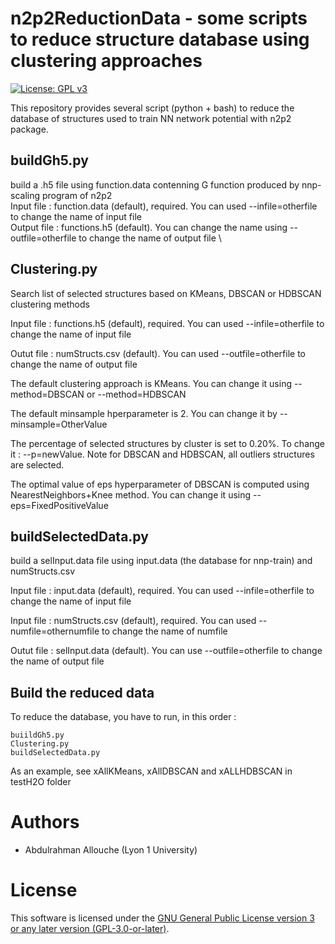 n2p2ReductionData - some scripts to reduce structure database using clustering approaches
=========================================================================================

[![License: GPL v3](https://img.shields.io/badge/License-GPLv3-blue.svg)](https://www.gnu.org/licenses/gpl-3.0)

This repository provides several script (python + bash) to reduce the database of structures used to train NN network potential with n2p2 package.

## buildGh5.py
 build a .h5 file using function.data contenning G function produced by nnp-scaling program of n2p2 \
 Input  file : function.data (default), required. You can used --infile=otherfile to change the name of input file \
 Output file : functions.h5 (default). You can change the name using --outfile=otherfile to change the name of output file \

## Clustering.py
 Search list of selected structures based on KMeans, DBSCAN or HDBSCAN clustering methods
 
 Input  file : functions.h5 (default), required. You can used --infile=otherfile to change the name of input file
 
 Outut  file : numStructs.csv (default). You can used --outfile=otherfile to change the name of output file
 
 The default clustering approach is KMeans. You can change it using --method=DBSCAN or --method=HDBSCAN
 
 The default minsample hperparameter is 2. You can change it by --minsample=OtherValue
 
 The percentage of selected structures by cluster is set to 0.20%. To change it : --p=newValue. Note for DBSCAN and HDBSCAN, all outliers structures are selected.
 
 The optimal value of eps hyperparameter of DBSCAN is computed using NearestNeighbors+Knee method. You can change it using --eps=FixedPositiveValue

## buildSelectedData.py
 build a selInput.data file using input.data (the database for nnp-train) and  numStructs.csv
 
 Input  file : input.data (default), required. You can used --infile=otherfile to change the name of input file
 
 Input  file :  numStructs.csv (default), required. You can used --numfile=othernumfile to change the name of numfile
 
 Outut  file : selInput.data (default). You can use --outfile=otherfile to change the name of output file

## Build the reduced data
To reduce the database, you have to run, in this order :
```
buiildGh5.py
Clustering.py
buildSelectedData.py
```
As an example, see xAllKMeans, xAllDBSCAN and xALLHDBSCAN in testH2O folder 

# Authors
 - Abdulrahman Allouche (Lyon 1 University)

# License
This software is licensed under the [GNU General Public License version 3 or any later version (GPL-3.0-or-later)](https://www.gnu.org/licenses/gpl.txt).
